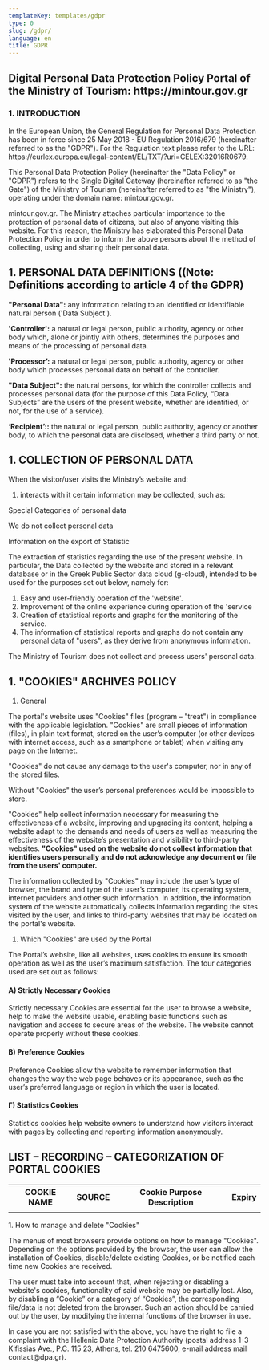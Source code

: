 ```yaml
---
templateKey: templates/gdpr
type: 0
slug: /gdpr/
language: en
title: GDPR
---
```


<div>
<h2>Digital Personal Data Protection Policy 
Portal of the Ministry of Tourism: https://mintour.gov.gr</h2>

<h3>1. INTRODUCTION</h3>
<p>
In the European Union, the General Regulation for Personal Data Protection has been in force since 25 May 2018 - EU Regulation 2016/679 (hereinafter referred to as the "GDPR"). For the Regulation text please refer to the URL: https://eurlex.europa.eu/legal-content/EL/TXT/?uri=CELEX:32016R0679.
</p>

<p>
This Personal Data Protection Policy (hereinafter the "Data Policy" or "GDPR") refers to the Single Digital Gateway (hereinafter referred to as "the Gate") of the Ministry of Tourism (hereinafter referred to as "the Ministry"), operating under the domain name: mintour.gov.gr.
</p>

<p>
mintour.gov.gr.
The Ministry attaches particular importance to the protection of personal data of citizens, but also of anyone visiting this website. For this reason, the Ministry has elaborated this Personal Data Protection Policy in order to inform the above persons about the method of collecting, using and sharing their personal data. 
 </p>

<h2> 1. PERSONAL DATA DEFINITIONS 
((Note: Definitions according to article 4 of the GDPR)
</h2>

<p><strong>"Personal Data":</strong> any information relating to an identified or identifiable natural person ('Data Subject').</p>
<p>
<strong>'Controller':</strong>  a natural or legal person, public authority, agency or other body which, alone or jointly with others, determines the purposes and means of the processing of personal data.</p>

<p>
<strong>'Processor’:</strong> a natural or legal person, public authority, agency or other body which processes personal data on behalf of the controller.
</p>
<p>
<strong>"Data Subject":</strong> the natural persons, for which the controller collects and processes personal data (for the purpose of this Data Policy, “Data Subjects” are the users of the present website, whether are identified, or not, for the use of a service).
</p>
<p>
<strong>‘Recipient’::</strong> the natural or legal person, public authority, agency or another body, to which the personal data are disclosed, whether a third party or not. 
</p>

<h2>1. COLLECTION OF PERSONAL DATA</h2>
<p>

When the visitor/user visits the Ministry’s website and:
1. interacts with it certain information may be collected, such as:

Special Categories of personal data

We do not collect personal data

Information on the export of Statistic
</p>

<p>
The extraction of statistics regarding the use of the present website.
In particular, the Data collected by the website and stored in a relevant database or in the Greek Public Sector data cloud (g-cloud), intended to be used for the purposes set out below, namely for:
</p>

1. Easy and user-friendly operation of the 'website'.
2. Improvement of the online experience during operation of the 'service
3. Creation of statistical reports and graphs for the monitoring of the service.
4. The information of statistical reports and graphs do not contain any personal data of "users", as they derive from anonymous information.

<p>The Ministry of Tourism does not collect and process users' personal data.</p>

<h2>1. "COOKIES" ARCHIVES POLICY</h2>

1. General

<p>
The portal's website uses "Cookies" files (program – "treat") in compliance with the applicable legislation. "Cookies" are small pieces of information (files), in plain text format, stored on the user’s computer (or other devices with internet access, such as a smartphone or tablet) when visiting any page on the Internet.
</p>
<p>"Cookies" do not cause any damage to the user's computer, nor in any of the stored files.
</p>
<p>Without "Cookies" the user’s personal preferences would be impossible to store.
</p>
<p>
"Cookies" help collect information necessary for measuring the effectiveness of a website, improving and upgrading its content, helping a website adapt to the demands and needs of users as well as measuring the effectiveness of the website’s presentation and visibility to third-party websites. <strong>"Cookies" used on the website do not collect information that identifies users personally and do not acknowledge any document or file from the users' computer.</strong>
</p>
<p>
The information collected by "Cookies" may include the user’s type of browser, the brand and type of the user’s computer, its operating system, internet providers and other such information. In addition, the information system of the website automatically collects information regarding the sites visited by the user, and links to third-party websites that may be located on the portal's website.
</p>

1. Which "Cookies" are used by the Portal
<p>
The Portal’s website, like all websites, uses cookies to ensure its smooth operation as well as the user’s maximum satisfaction. The four categories used are set out as follows:</p>

<h4><strong>Α)  Strictly Necessary Cookies</strong></h4>
<p>
Strictly necessary Cookies are essential for the user to browse a website, help to make the website usable, enabling basic functions such as navigation and access to secure areas of the website. The website cannot operate properly without these cookies.
</p>
<h4><strong>Β) Preference Cookies</strong></h4>
<p>
Preference Cookies allow the website to remember information that changes the way the web page behaves or its appearance, such as the user’s preferred language or region in which the user is located.
</p>
<h4><strong>
Γ)  Statistics Cookies
</strong></h4>
<p>
Statistics cookies help website owners to understand how visitors interact with pages by collecting and reporting information anonymously.
</p>

<h2><strong>LIST – RECORDING – CATEGORIZATION OF PORTAL COOKIES
</strong></h2>
<table>
  <tr>
    <th>COOKIE NAME</th>
    <th>SOURCE</th>
    <th>Cookie Purpose Description</th>
    <th>Expiry</th>
  </tr>
  <tr>
    <td></td>
    <td></td>
    <td></td>
    <td</td>
  </tr>
 
</table>
1. How to manage and delete "Cookies"

<p>
The menus of most browsers provide options on how to manage "Cookies". Depending on the options provided by the browser, the user can allow the installation of Cookies, disable/delete existing Cookies, or be notified each time new Cookies are received. 
</p>
<p>
The user must take into account that, when rejecting or disabling a website's cookies, functionality of said website may be partially lost. Also, by disabling a “Cookie” or a category of “Cookies”, the corresponding file/data is not deleted from the browser. Such an action should be carried out by the user, by modifying the internal functions of the browser in use.
</p>
<p>
In case you are not satisfied with the above, you have the right to file a complaint with the Hellenic Data Protection Authority (postal address 1-3 Kifissias Ave., P.C. 115 23, Athens, tel. 210 6475600, e-mail address mail contact@dpa.gr).
</p>

</div>
